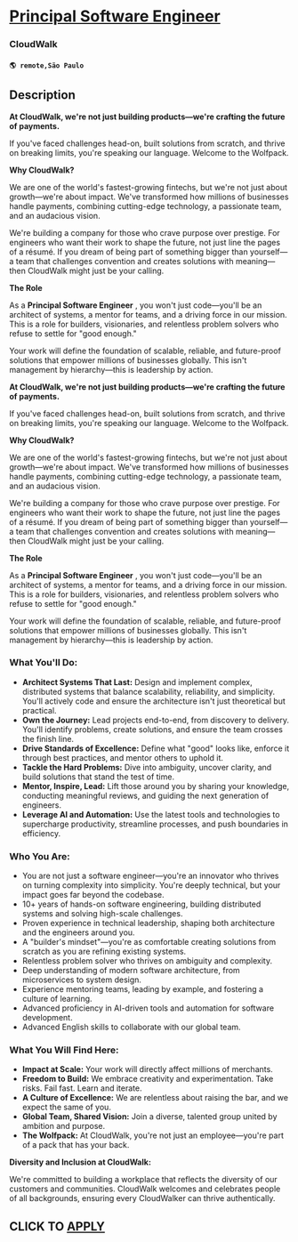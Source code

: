 # [Principal Software Engineer](https://www.remotewlb.com/apply/principal-software-engineer-136941)  
### CloudWalk  
#### `🌎 remote,São Paulo`  

## Description

 **At CloudWalk, we're not just building products—we're crafting the future of payments.**

If you've faced challenges head-on, built solutions from scratch, and thrive on breaking limits, you're speaking our language. Welcome to the Wolfpack.

  

 **Why CloudWalk?**

We are one of the world's fastest-growing fintechs, but we're not just about growth—we're about impact. We've transformed how millions of businesses handle payments, combining cutting-edge technology, a passionate team, and an audacious vision.

  

We're building a company for those who crave purpose over prestige. For engineers who want their work to shape the future, not just line the pages of a résumé. If you dream of being part of something bigger than yourself—a team that challenges convention and creates solutions with meaning—then CloudWalk might just be your calling.

  

 **The Role**

As a **Principal Software Engineer** , you won't just code—you'll be an architect of systems, a mentor for teams, and a driving force in our mission. This is a role for builders, visionaries, and relentless problem solvers who refuse to settle for "good enough."

  

Your work will define the foundation of scalable, reliable, and future-proof solutions that empower millions of businesses globally. This isn't management by hierarchy—this is leadership by action.

  

  

 **At CloudWalk, we're not just building products—we're crafting the future of payments.**

If you've faced challenges head-on, built solutions from scratch, and thrive on breaking limits, you're speaking our language. Welcome to the Wolfpack.

  

 **Why CloudWalk?**

We are one of the world's fastest-growing fintechs, but we're not just about growth—we're about impact. We've transformed how millions of businesses handle payments, combining cutting-edge technology, a passionate team, and an audacious vision.

  

We're building a company for those who crave purpose over prestige. For engineers who want their work to shape the future, not just line the pages of a résumé. If you dream of being part of something bigger than yourself—a team that challenges convention and creates solutions with meaning—then CloudWalk might just be your calling.

  

 **The Role**

As a **Principal Software Engineer** , you won't just code—you'll be an architect of systems, a mentor for teams, and a driving force in our mission. This is a role for builders, visionaries, and relentless problem solvers who refuse to settle for "good enough."

  

Your work will define the foundation of scalable, reliable, and future-proof solutions that empower millions of businesses globally. This isn't management by hierarchy—this is leadership by action.

  

  

### What You'll Do:

*  **Architect Systems That Last:** Design and implement complex, distributed systems that balance scalability, reliability, and simplicity. You'll actively code and ensure the architecture isn't just theoretical but practical.
*  **Own the Journey:** Lead projects end-to-end, from discovery to delivery. You'll identify problems, create solutions, and ensure the team crosses the finish line.
*  **Drive Standards of Excellence:** Define what "good" looks like, enforce it through best practices, and mentor others to uphold it.
*  **Tackle the Hard Problems:** Dive into ambiguity, uncover clarity, and build solutions that stand the test of time.
*  **Mentor, Inspire, Lead:** Lift those around you by sharing your knowledge, conducting meaningful reviews, and guiding the next generation of engineers.
*  **Leverage AI and Automation:** Use the latest tools and technologies to supercharge productivity, streamline processes, and push boundaries in efficiency.

  

### Who You Are:

* You are not just a software engineer—you're an innovator who thrives on turning complexity into simplicity. You're deeply technical, but your impact goes far beyond the codebase.
* 10+ years of hands-on software engineering, building distributed systems and solving high-scale challenges.
* Proven experience in technical leadership, shaping both architecture and the engineers around you.
* A "builder's mindset"—you're as comfortable creating solutions from scratch as you are refining existing systems.
* Relentless problem solver who thrives on ambiguity and complexity.
* Deep understanding of modern software architecture, from microservices to system design.
* Experience mentoring teams, leading by example, and fostering a culture of learning.
* Advanced proficiency in AI-driven tools and automation for software development.
* Advanced English skills to collaborate with our global team.

  

### What You Will Find Here:

*  **Impact at Scale:** Your work will directly affect millions of merchants.
*  **Freedom to Build:** We embrace creativity and experimentation. Take risks. Fail fast. Learn and iterate.
*  **A Culture of Excellence:** We are relentless about raising the bar, and we expect the same of you.
*  **Global Team, Shared Vision:** Join a diverse, talented group united by ambition and purpose.
*  **The Wolfpack:** At CloudWalk, you're not just an employee—you're part of a pack that has your back.

  

 **Diversity and Inclusion at CloudWalk:**

We're committed to building a workplace that reflects the diversity of our customers and communities. CloudWalk welcomes and celebrates people of all backgrounds, ensuring every CloudWalker can thrive authentically.

  
## CLICK TO [APPLY](https://www.remotewlb.com/apply/principal-software-engineer-136941)

